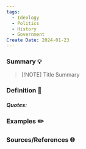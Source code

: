 ```yaml
---
tags:
  - Ideology
  - Politics
  - History
  - Government
Create Date: 2024-01-23
---
```

### Summary 💡


> [!NOTE] Title
> Summary

### Definition 📖
##### Quotes:

### Examples ✏️

### Sources/References 🌐 
